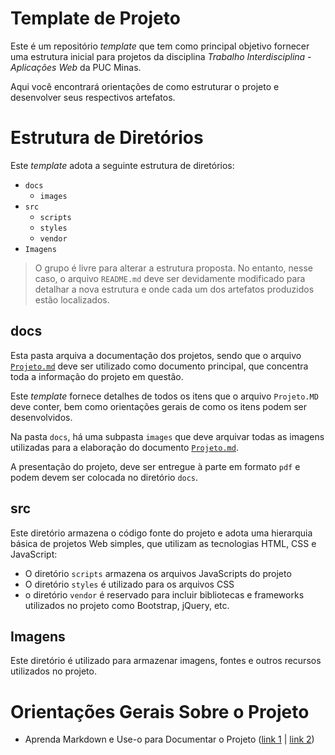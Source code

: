 # Template de Projeto

Este é um repositório _template_ que tem como principal objetivo
fornecer uma estrutura inicial para projetos da disciplina _Trabalho
Interdisciplina - Aplicações Web_ da PUC Minas.

Aqui você encontrará orientações de como estruturar o projeto e
desenvolver seus respectivos artefatos.

# Estrutura de Diretórios

Este _template_ adota a seguinte estrutura de diretórios:

- `docs`
  - `images`
- `src`
  - `scripts`
  - `styles`
  - `vendor`
- `Imagens`

> O grupo é livre para alterar a estrutura proposta. No entanto, nesse
> caso, o arquivo `README.md` deve ser devidamente modificado para
> detalhar a nova estrutura e onde cada um dos artefatos produzidos
> estão localizados.

## docs

Esta pasta arquiva a documentação dos projetos, sendo que o arquivo
[`Projeto.md`](docs/Projeto.md) deve ser utilizado como documento principal, que concentra
toda a informação do projeto em questão.

Este _template_ fornece detalhes de todos os itens  que o arquivo
`Projeto.MD` deve conter, bem como orientações gerais de como os itens
podem ser desenvolvidos.

Na pasta `docs`, há uma subpasta `images` que deve arquivar todas as
imagens utilizadas para a elaboração do documento [`Projeto.md`](docs/Projeto.md).

A presentação do projeto, deve ser entregue à parte em formato `pdf` e
podem devem ser colocada no diretório `docs`.

## src

Este diretório armazena o código fonte do projeto e adota uma hierarquia
básica de projetos Web simples, que utilizam as tecnologias HTML, CSS e
JavaScript:

- O diretório `scripts` armazena os arquivos JavaScripts do projeto
- O diretório `styles` é utilizado para os arquivos CSS
- o diretório `vendor` é reservado para incluir bibliotecas e frameworks
  utilizados no projeto como Bootstrap, jQuery, etc.
  
## Imagens

Este diretório é utilizado para armazenar imagens, fontes e outros recursos utilizados no projeto. 

# Orientações Gerais Sobre o Projeto


- Aprenda Markdown e Use-o para Documentar o Projeto  ([link
  1](https://guides.github.com/features/mastering-markdown/) | [link
2](https://help.github.com/pt/github/writing-on-github/getting-started-with-writing-and-formatting-on-github)) 
